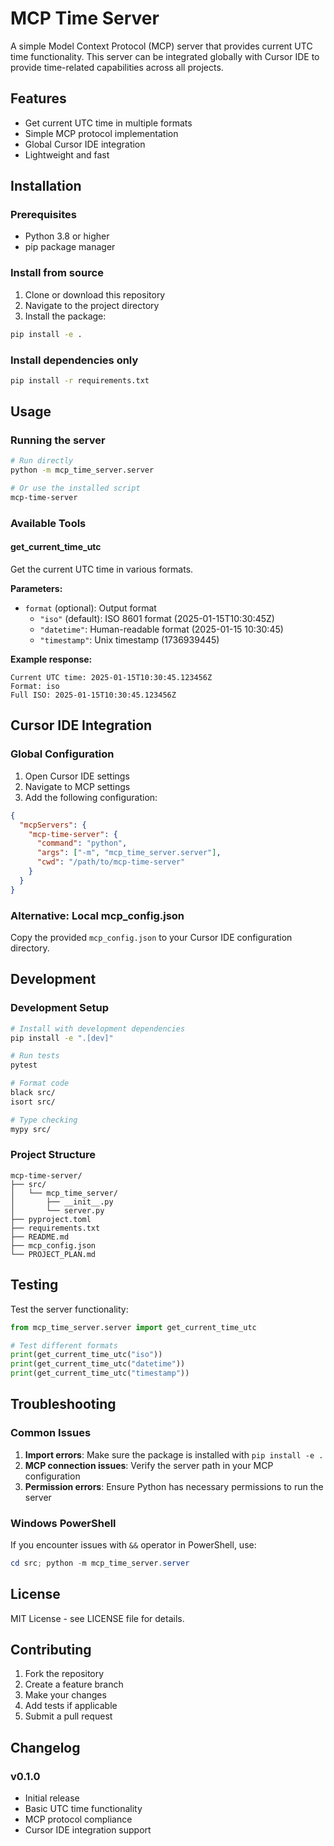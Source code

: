# MCP Time Server

A simple Model Context Protocol (MCP) server that provides current UTC time functionality. This server can be integrated globally with Cursor IDE to provide time-related capabilities across all projects.

## Features

- Get current UTC time in multiple formats
- Simple MCP protocol implementation
- Global Cursor IDE integration
- Lightweight and fast

## Installation

### Prerequisites

- Python 3.8 or higher
- pip package manager

### Install from source

1. Clone or download this repository
2. Navigate to the project directory
3. Install the package:

```bash
pip install -e .
```

### Install dependencies only

```bash
pip install -r requirements.txt
```

## Usage

### Running the server

```bash
# Run directly
python -m mcp_time_server.server

# Or use the installed script
mcp-time-server
```

### Available Tools

#### get_current_time_utc

Get the current UTC time in various formats.

**Parameters:**
- `format` (optional): Output format
  - `"iso"` (default): ISO 8601 format (2025-01-15T10:30:45Z)
  - `"datetime"`: Human-readable format (2025-01-15 10:30:45)
  - `"timestamp"`: Unix timestamp (1736939445)

**Example response:**
```
Current UTC time: 2025-01-15T10:30:45.123456Z
Format: iso
Full ISO: 2025-01-15T10:30:45.123456Z
```

## Cursor IDE Integration

### Global Configuration

1. Open Cursor IDE settings
2. Navigate to MCP settings
3. Add the following configuration:

```json
{
  "mcpServers": {
    "mcp-time-server": {
      "command": "python",
      "args": ["-m", "mcp_time_server.server"],
      "cwd": "/path/to/mcp-time-server"
    }
  }
}
```

### Alternative: Local mcp_config.json

Copy the provided `mcp_config.json` to your Cursor IDE configuration directory.

## Development

### Development Setup

```bash
# Install with development dependencies
pip install -e ".[dev]"

# Run tests
pytest

# Format code
black src/
isort src/

# Type checking
mypy src/
```

### Project Structure

```
mcp-time-server/
├── src/
│   └── mcp_time_server/
│       ├── __init__.py
│       └── server.py
├── pyproject.toml
├── requirements.txt
├── README.md
├── mcp_config.json
└── PROJECT_PLAN.md
```

## Testing

Test the server functionality:

```python
from mcp_time_server.server import get_current_time_utc

# Test different formats
print(get_current_time_utc("iso"))
print(get_current_time_utc("datetime"))
print(get_current_time_utc("timestamp"))
```

## Troubleshooting

### Common Issues

1. **Import errors**: Make sure the package is installed with `pip install -e .`
2. **MCP connection issues**: Verify the server path in your MCP configuration
3. **Permission errors**: Ensure Python has necessary permissions to run the server

### Windows PowerShell

If you encounter issues with `&&` operator in PowerShell, use:

```powershell
cd src; python -m mcp_time_server.server
```

## License

MIT License - see LICENSE file for details.

## Contributing

1. Fork the repository
2. Create a feature branch
3. Make your changes
4. Add tests if applicable
5. Submit a pull request

## Changelog

### v0.1.0
- Initial release
- Basic UTC time functionality
- MCP protocol compliance
- Cursor IDE integration support 